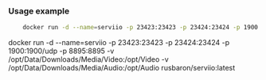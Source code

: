 ### Usage example

```bash
    docker run -d --name=serviio -p 23423:23423 -p 23424:23424 -p 1900:1900/udp -p 8895:8895 -v YOURPATHTOVIDEO:/opt/Video -v YOURPATHTOAUDIO:/opt/Audio rusbaron/serviio:latest
```



docker run -d --name=serviio -p 23423:23423 -p 23424:23424 -p 1900:1900/udp -p 8895:8895 -v /opt/Data/Downloads/Media/Video:/opt/Video -v /opt/Data/Downloads/Media/Audio:/opt/Audio rusbaron/serviio:latest